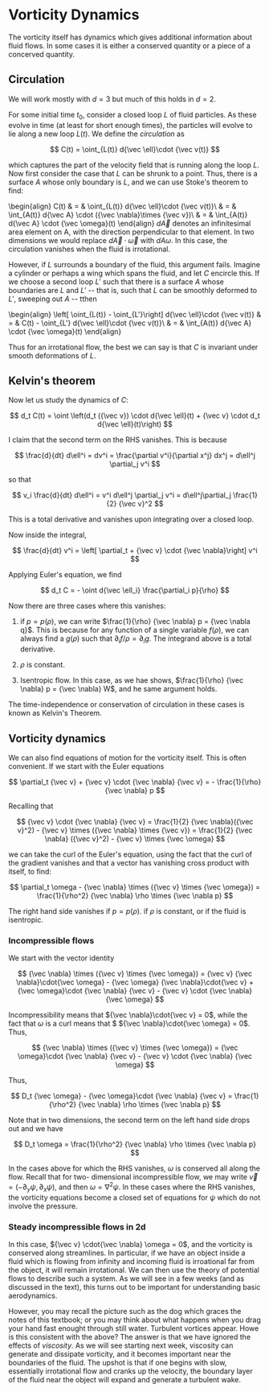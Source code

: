 # Vorticity Dynamics

The vorticity itself has dynamics which gives additional information about fluid flows.
In some cases it is either a conserved quantity or a piece of a concerved quantity.

## Circulation

We will work mostly with $d = 3$ but much of this holds in $d = 2$.

For some initial time $t_0$, consider a closed loop $L$ of fluid particles. As these evolve in time (at least for short
enough times), the particles will evolve to lie along a new loop $L(t)$. We define the *circulation*
as

$$
	C(t) = \oint_{L(t)} d{\vec \ell}\cdot {\vec v(t)}
$$

which captures the part of the velocity field that is running along the loop $L$.
Now first consider the case that $L$ can be shrunk to a point. Thus, there is a 
surface $A$ whose only boundary is $L$, and we can use Stoke's theorem to find:

\begin{align}
	C(t) & = & \oint_{L(t)} d{\vec \ell}\cdot {\vec v(t)}\\
	& = & \int_{A(t)} d{\vec A} \cdot ({\vec \nabla}\times {\vec v})\\
	& = & \int_{A(t)} d{\vec A} \cdot {\vec \omega}(t)
\end{align}
$d{\vec A}$ denotes an infinitesimal area element on A, with the direction perpendicular to that element.
In two dimensions we would replace $d{\vec A} \cdot {\vec \omega}$ with $dA \omega$. 
In this case, the circulation vanishes when the fluid is irrotational.

However, if $L$ surrounds a boundary of the fluid, this argument fails. Imagine a cylinder or
perhaps a wing which spans the fluid, and let $C$ encircle this. If we choose a second loop $L'$
such that there is a surface $A$ whose boundaries are $L$ and $L'$ -- that is, such that $L$ can
be smoothly deformed to $L'$, sweeping out $A$ -- tthen

\begin{align}
	\left[ \oint_{L(t)} - \oint_{L'}\right] d{\vec \ell}\cdot {\vec v(t)}
	& = & C(t) -  \oint_{L'} d{\vec \ell}\cdot {\vec v(t)}\\
	& = &  \int_{A(t)} d{\vec A} \cdot {\vec \omega}(t)
\end{align}

Thus for an irrotational flow, the best we can say is that $C$ is invariant under smooth 
deformations of $L$.

## Kelvin's theorem

Now let us study the dynamics of $C$:

$$
	d_t C(t) = \oint \left(d_t ({\vec v}) \cdot d{\vec \ell}(t) + {\vec v} \cdot d_t d{\vec \ell}(t)\right)
$$

I claim that the second term on the RHS vanishes. This is because

$$
	\frac{d}{dt} d\ell^i = dv^i = \frac{\partial v^i}{\partial x^j} dx^j = 
	d\ell^j \partial_j v^i
$$

so that

$$ v_i 	\frac{d}{dt} d\ell^i = v^i d\ell^j \partial_j v^i =  d\ell^j\partial_j \frac{1}{2} {\vec v}^2 $$

This is a total derivative and vanishes upon integrating over a closed loop.

Now inside the integral,

$$
	\frac{d}{dt} v^i = \left[ \partial_t + {\vec v} \cdot {\vec \nabla}\right] v^i
$$

Applying Euler's equation, we find

$$
	d_t C = - \oint d{\vec \ell_i} \frac{\partial_i p}{\rho} 
$$

Now there are three cases where this vanishes:

1. if $p = p(\rho)$, we can write $\frac{1}{\rho} {\vec \nabla} p = {\vec \nabla q}$. This is because
for any function of a single variable $f(\rho)$, we can always find a $g(\rho)$ such that 
$\partial_i f/\rho = \partial_i g$. The integrand above is a total derivative. 

2. $\rho$ is constant.

3. Isentropic flow. In this case, as we hae shows, $\frac{1}{\rho} {\vec \nabla} p = {\vec \nabla} W$,
and he same argument holds.

The time-independence or conservation of circulation in these cases is known as Kelvin's Theorem.

## Vorticity dynamics

We can also find equations of motion for the vorticity itself. This is often convenient. If we start with the
Euler equations

$$
	\partial_t {\vec v} + {\vec v} \cdot {\vec \nabla} {\vec v} = - \frac{1}{\rho} {\vec \nabla} p
$$

Recalling that

$$
	{\vec v} \cdot {\vec \nabla} {\vec v} = \frac{1}{2} {\vec \nabla}({\vec v}^2) - {\vec v} 
	\times ({\vec \nabla} \times {\vec v}) = \frac{1}{2} {\vec \nabla} ({\vec v}^2) - {\vec v} \times {\vec \omega}
$$

we can take the curl of the Euler's equation, using the fact that the curl of the gradient 
vanishes and that a vector has vanishing cross product with itself, to find:

$$
	\partial_t \omega - {\vec \nabla} \times ({\vec v} \times {\vec \omega}) = \frac{1}{\rho^2} {\vec \nabla} \rho \times
	{\vec \nabla p}
$$

The right hand side vanishes if $p = p(\rho)$. if $\rho$ is constant, or if the fluid is isentropic.

### Incompressible flows

We start with the vector identity

$$
	{\vec \nabla} \times ({\vec v} \times {\vec \omega}) = 
	{\vec v} {\vec \nabla}\cdot{\vec \omega} - {\vec \omega} {\vec \nabla}\cdot{\vec v}
	+ {\vec \omega}\cdot {\vec \nabla} {\vec v} - {\vec v} \cdot {\vec \nabla} {\vec \omega}
$$
	
Incompressibility means that ${\vec \nabla}\cdot{\vec v} = 0$, while the fact that $\omega$ is a curl means
that $ ${\vec \nabla}\cdot{\vec \omega} = 0$. Thus,

$$
	 {\vec \nabla} \times ({\vec v} \times {\vec \omega}) = {\vec \omega}\cdot {\vec \nabla} {\vec v} - 
	 {\vec v} \cdot {\vec \nabla} {\vec \omega}
$$

Thus,

$$
	D_t {\vec \omega} -  {\vec \omega}\cdot {\vec \nabla} {\vec v} = \frac{1}{\rho^2} {\vec \nabla} \rho \times
	{\vec \nabla p}
$$

Note that in two dimensions, the second term on the left hand side drops out and we have

$$
	D_t \omega = \frac{1}{\rho^2} {\vec \nabla} \rho \times
	{\vec \nabla p}
$$

In the cases above for which the RHS vanishes, $\omega$ is conserved all along the flow. Recall that for two-
dimensional incompressible flow, we may write ${\vec v} = (- \partial_y \psi, \partial_x \psi)$, and then
$\omega = \nabla^2 \psi$. In these cases where the RHS vanishes, the vorticity equations become a 
closed set of equations for $\psi$ which do not involve the pressure. 

### Steady incompressible flows in 2d

In this case, ${\vec v} \cdot{\vec \nabla} \omega = 0$, and the vorticity is conserved along streamlines.
In particular, if we have an object inside a fluid which is flowing from infinity and incoming fluid is
irroational far from the object, it will remain irrotational. We can then use the theory of potential
flows to describe such a system. As we will see in a few weeks (and as discussed in the text), this turns
out to be important for understanding basic aerodynamics.

However, you may recall the picture such as the dog which graces the notes of this textbook; or you may
think about what happens when you drag your hand fast enought through still water. Turbulent vortices appear.
Howe is this consistent with the above? The answer is that we have ignored the effects of *viscosity*.
As we will see starting next week, viscosity can generate and dissipate vorticity, and it becomes important
near the boundaries of the fluid. The upshot is that if one begins with slow, essentially irrotational
flow and cranks up the velocity, the boundary layer of the fluid near the object will expand and generate
a turbulent wake.

